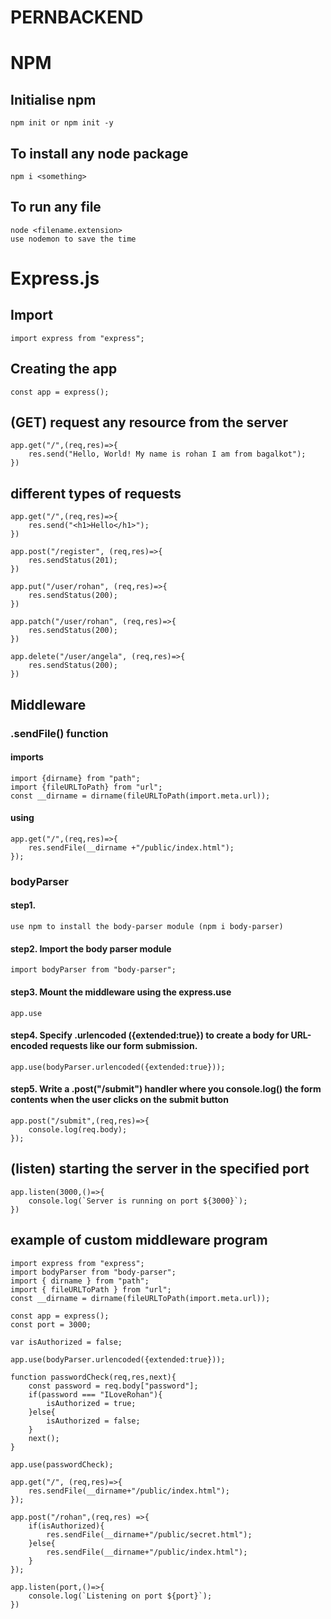 # PERNBACKEND
# NPM
## Initialise npm
    npm init or npm init -y
## To install any node package
    npm i <something>
## To run any file 
    node <filename.extension>
    use nodemon to save the time
# Express.js  
## Import     
    import express from "express";  
## Creating the app     
    const app = express();  
## (GET) request any resource from the server     
    app.get("/",(req,res)=>{         
        res.send("Hello, World! My name is rohan I am from bagalkot");     
    })  
## different types of requests
    app.get("/",(req,res)=>{
        res.send("<h1>Hello</h1>");
    })
    
    app.post("/register", (req,res)=>{
        res.sendStatus(201);
    })
    
    app.put("/user/rohan", (req,res)=>{
        res.sendStatus(200);
    })
    
    app.patch("/user/rohan", (req,res)=>{
        res.sendStatus(200);
    })
    
    app.delete("/user/angela", (req,res)=>{
        res.sendStatus(200);
    })
## Middleware
### .sendFile() function
#### imports
    import {dirname} from "path";
    import {fileURLToPath} from "url";
    const __dirname = dirname(fileURLToPath(import.meta.url));
#### using
    app.get("/",(req,res)=>{
        res.sendFile(__dirname +"/public/index.html");
    });
### bodyParser
#### step1.
    use npm to install the body-parser module (npm i body-parser)
#### step2. Import the body parser module
    import bodyParser from "body-parser";
#### step3. Mount the middleware using the express.use
    app.use
#### step4. Specify .urlencoded ({extended:true}) to create a body for URL-encoded requests like our form submission.
    app.use(bodyParser.urlencoded({extended:true}));
#### step5. Write a .post("/submit") handler where you console.log() the form contents when the user clicks on the submit button
    app.post("/submit",(req,res)=>{
        console.log(req.body);
    });

## (listen) starting the server in the specified port     
    app.listen(3000,()=>{         
        console.log(`Server is running on port ${3000}`);     
    })

## example of custom middleware program 

    import express from "express";
    import bodyParser from "body-parser";
    import { dirname } from "path";
    import { fileURLToPath } from "url";
    const __dirname = dirname(fileURLToPath(import.meta.url));
    
    const app = express();
    const port = 3000;
    
    var isAuthorized = false;
    
    app.use(bodyParser.urlencoded({extended:true}));
    
    function passwordCheck(req,res,next){
        const password = req.body["password"];
        if(password === "ILoveRohan"){
            isAuthorized = true;
        }else{
            isAuthorized = false;
        }
        next();
    }
    
    app.use(passwordCheck);
    
    app.get("/", (req,res)=>{
        res.sendFile(__dirname+"/public/index.html");
    });
    
    app.post("/rohan",(req,res) =>{
        if(isAuthorized){
            res.sendFile(__dirname+"/public/secret.html");
        }else{
            res.sendFile(__dirname+"/public/index.html");
        }
    });
    
    app.listen(port,()=>{
        console.log(`Listening on port ${port}`);
    })

    

